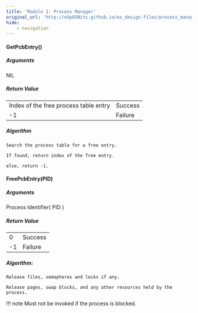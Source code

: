 ```yaml
---
title: 'Module 1: Process Manager'
original_url: 'http://eXpOSNitc.github.io/os_design-files/process_manager.html'
hide:
    - navigation
---
```


#### GetPcbEntry()
##### Arguments
NIL 


##### Return Value

|  |  |
| --- | --- |
| Index of the free process table entry | Success |
| -1 | Failure |


##### Algorithm
```
Search the process table for a free entry.

If found, return index of the free entry.

else, return -1.
```
 
 
#### FreePcbEntry(PID)

##### Arguments
Process Identifier( PID ) 

##### Return Value

|  |  |
| --- | --- |
| 0 | Success |
| -1 | Failure |


##### **Algorithm:**

```
Release files, semaphores and locks if any.

Release pages, swap blocks, and any other resources held by the process.
```

!!! note 
    Must not be invoked if the process is blocked.













































